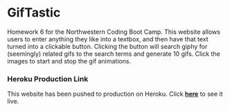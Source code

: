 # GifTastic
Homework 6 for the Northwestern Coding Boot Camp. This website allows users to
enter anything they like into a textbox, and then have that text turned into
a clickable button. Clicking the button will search giphy for (seemingly)
related gifs to the search terms and generate 10 gifs. Click the images to
start and stop the gif animations.

### Heroku Production Link

This website has been pushed to production on Heroku. Click
[**here**](https://evening-atoll-30816.herokuapp.com/) to see it live.

